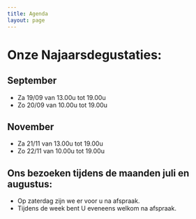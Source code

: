 ```yaml
---
title: Agenda 
layout: page
---
```

Onze Najaarsdegustaties:
========================
September
---------
* Za 19/09 van 13.00u tot 19.00u
* Zo 20/09 van 10.00u tot 19.00u

November
--------
* Za 21/11 van 13.00u tot 19.00u
* Zo 22/11 van 10.00u tot 19.00u


Ons bezoeken tijdens de maanden juli en augustus:
-------------------------------------------------
* Op zaterdag zijn we er voor u na afspraak.
* Tijdens de week bent U eveneens welkom na afspraak.











